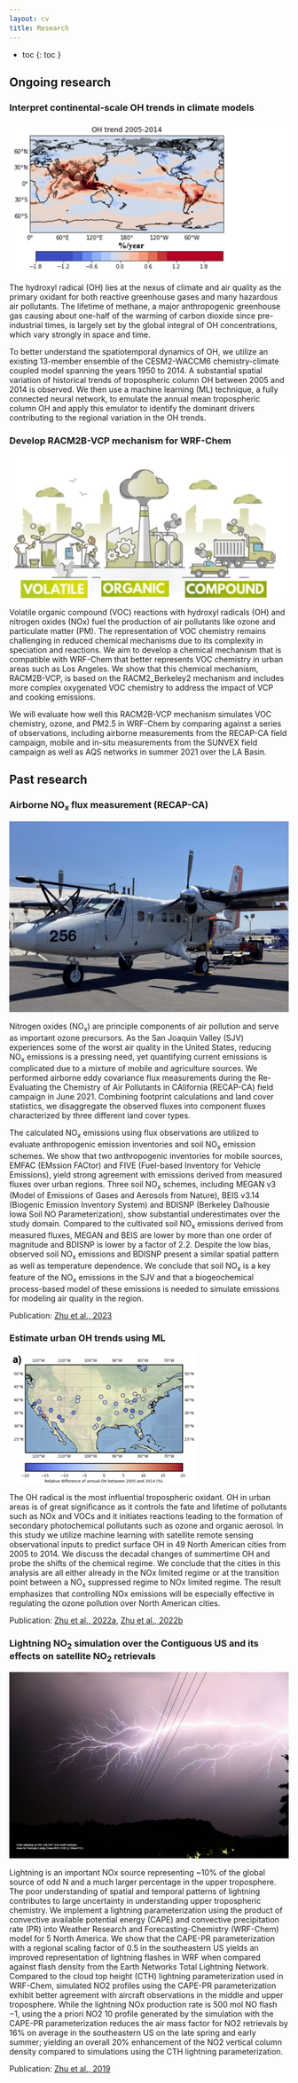 ```yaml
---
layout: cv
title: Research
---
```


- toc
{: toc }

## Ongoing research

### Interpret continental-scale OH trends in climate models

![placeholder](/assets/oh-trend-climate.png "OH trends in CESM2 climate model")

The hydroxyl radical (OH) lies at the nexus of climate and air quality as the primary oxidant for both reactive greenhouse gases and many hazardous air pollutants. The lifetime of methane, a major anthropogenic greenhouse gas causing about one-half of the warming of carbon dioxide since pre-industrial times, is largely set by the global integral of OH concentrations, which vary strongly in space and time.

To better understand the spatiotemporal dynamics of OH, we utilize an existing 13-member ensemble of the CESM2-WACCM6 chemistry-climate coupled model spanning the years 1950 to 2014. A substantial spatial variation of historical trends of tropospheric column OH between 2005 and 2014 is observed. We then use a machine learning (ML) technique, a fully connected neural network, to emulate the annual mean tropospheric column OH and apply this emulator to identify the dominant drivers contributing to the regional variation in the OH trends.

### Develop RACM2B-VCP mechanism for WRF-Chem

![placeholder](/assets/vocs.webp "VOC in cities")

Volatile organic compound (VOC) reactions with hydroxyl radicals (OH) and nitrogen oxides (NOx) fuel the production of air pollutants like ozone and particulate matter (PM). The representation of VOC chemistry remains challenging in reduced chemical mechanisms due to its complexity in speciation and reactions. We aim to develop a chemical mechanism that is compatible with WRF-Chem that better represents VOC chemistry in urban areas such as Los Angeles. We show that this chemical mechanism, RACM2B-VCP, is based on the RACM2_Berkeley2 mechanism and includes more complex oxygenated VOC chemistry to address the impact of VCP and cooking emissions. 

We will evaluate how well this RACM2B-VCP mechanism simulates VOC chemistry, ozone, and PM2.5 in WRF-Chem by comparing against a series of observations, including airborne measurements from the RECAP-CA field campaign, mobile and in-situ measurements from the SUNVEX field campaign as well as AQS networks in summer 2021 over the LA Basin. 


## Past research

### Airborne NO<sub>x</sub> flux measurement (RECAP-CA)

![placeholder](/assets/airplane.png "NPSTwinOtteraircraft")

Nitrogen oxides (NO<sub>x</sub>) are principle components of air pollution and serve as important ozone precursors. As the San Joaquin Valley (SJV) experiences some of the worst air quality in the United States, reducing NO<sub>x</sub> emissions is a pressing need, yet quantifying current emissions is complicated due to a mixture of mobile and agriculture sources. We performed airborne eddy covariance flux measurements during the Re-Evaluating the Chemistry of Air Pollutants in CAlifornia (RECAP-CA) field campaign in June 2021. Combining footprint calculations and land cover statistics, we disaggregate the observed fluxes into component fluxes characterized by three different land cover types. 

The calculated NO<sub>x</sub> emissions using flux observations are utilized to evaluate anthropogenic emission inventories and soil NO<sub>x</sub> emission schemes. We show that two anthropogenic inventories for mobile sources, EMFAC (EMssion FACtor) and FIVE (Fuel-based Inventory for Vehicle Emissions), yield strong agreement with emissions derived from measured fluxes over urban regions. Three soil NO<sub>x</sub> schemes, including MEGAN v3 (Model of Emissions of Gases and Aerosols from Nature), BEIS v3.14 (Biogenic Emission Inventory System) and BDISNP (Berkeley Dalhousie Iowa Soil NO Parameterization), show substantial underestimates over the study domain. Compared to the cultivated soil NO<sub>x</sub> emissions derived from measured fluxes, MEGAN and BEIS are lower by more than one order of magnitude and BDISNP is lower by a factor of 2.2. Despite the low bias, observed soil NO<sub>x</sub> emissions and BDISNP present a similar spatial pattern as well as temperature dependence. We conclude that soil NO<sub>x</sub> is a key feature of the NO<sub>x</sub> emissions in the SJV and that a biogeochemical process-based model of these emissions is needed to simulate emissions for modeling air quality in the region.

Publication: [Zhu et al., 2023](https://acp.copernicus.org/articles/23/9669/2023/acp-23-9669-2023.html)

### Estimate urban OH trends using ML

![placeholder](/assets/oh-urban.png "Estimated OH trends")

The OH radical is the most influential tropospheric oxidant. OH in urban areas is of great significance as it controls the fate and lifetime of pollutants such as NOx and VOCs and it initiates reactions leading to the formation of secondary photochemical pollutants such as ozone and organic aerosol. In this study we utilize machine learning with satellite remote sensing observational inputs to predict surface OH in 49 North American cities from 2005 to 2014. We discuss the decadal changes of summertime OH and probe the shifts of the chemical regime. We conclude that the cities in this analysis are all either already in the NOx limited regime or at the transition point between a NO<sub>x</sub> suppressed regime to NOx limited regime. The result emphasizes that controlling NOx emissions will be especially effective in regulating the ozone pollution over North American cities.

Publication: [Zhu et al., 2022a](https://pubs.acs.org/doi/10.1021/acs.est.1c05636), [Zhu et al., 2022b](https://www.pnas.org/doi/10.1073/pnas.2117399119) 

### Lightning NO<sub>2</sub> simulation over the Contiguous US and its effects on satellite NO<sub>2</sub> retrievals

![placeholder](/assets/lighting.jpeg "lightning")

Lightning is an important NOx source representing ~10% of the global source of odd N and a much larger percentage in the upper troposphere. The poor understanding of spatial and temporal patterns of lightning contributes to large uncertainty in understanding upper tropospheric chemistry. We implement a lightning parameterization using the product of convective available potential energy (CAPE) and convective precipitation rate (PR) into Weather Research and Forecasting-Chemistry (WRF-Chem) model for 5 North America. We show that the CAPE-PR parameterization with a regional scaling factor of 0.5 in the southeastern US yields an improved representation of lightning flashes in WRF when compared against flash density from the Earth Networks Total Lightning Network. Compared to the cloud top height (CTH) lightning parameterization used in WRF-Chem, simulated NO2 profiles using the CAPE-PR parameterization exhibit better agreement with aircraft observations in the middle and upper troposphere. While the lightning NOx production rate is 500 mol NO flash −1, using the a priori NO2 10 profile generated by the simulation with the CAPE-PR parameterization reduces the air mass factor for NO2 retrievals by 16% on average in the southeastern US on the late spring and early summer; yielding an overall 20% enhancement of the NO2 vertical column density compared to simulations using the CTH lightning parameterization.

Publication: [Zhu et al., 2019](https://acp.copernicus.org/articles/19/13067/2019/) 
